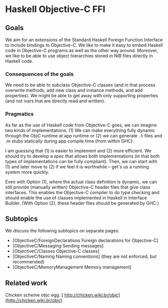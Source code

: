 # Haskell Objective-C FFI


## Goals



We aim for an extensions of the Standard Haskell Foreign Function Interface to include bindings to Objective-C.  We like to make it easy to embed Haskell code in Objective-C programs as well as the other way around.  Moreover, we like to be able to use object hierarchies stored in NIB files directly in Haskell code.


### Consequences of the goals



We need to be able to subclass Objective-C classes (and in that process overwrite methods, add new class and instance methods, and add properties).  We 
might be able to get away with only supporting properties (and not ivars that are directly read and written).


### Pragmatics



As far as the use of Haskell code from Objective-C goes, we can imagine two kinds of implementations: (1) We can make everything fully dynamic through the ObjC runtime at app runtime or (2) we can generate `.h` files and .m stubs statically during app compile time (from within GHC).



I am guessing that (1) is easier to implement and (2) more efficient.  We should try to develop a spec that allows both implementations (in that both types of implementations can be fully compliant).  Then, we can start with (1) and later move to (2) if we feel it is worthwhile – get's us a running system more quickly.



Even with Option (1), where the actual class definition is dynamic, we can still provide (manually written) Objective-C header files that give class interfaces.  This enables the Objective-C compiler to do type checking and should enable the use of classes implemented in Haskell in Interface Builder.  (With Option (2), these header files should be generated by GHC.)


## Subtopics



We discuss the following subtopics on separate pages:


- \[ObjectiveC/ForeignDeclarations Foreign declarations for Objective-C\]
- \[ObjectiveC/Messaging Sending messages\]
- \[ObjectiveC/Classes Objective-C classes\]
- \[ObjectiveC/Naming Naming conventions\] (they are not enforced, but recommended)
- \[ObjectiveC/MemoryManagement Memory management\] 

## Related work



Chicken scheme objc egg: [
http://chicken.wiki.br/objc](http://chicken.wiki.br/objc)



